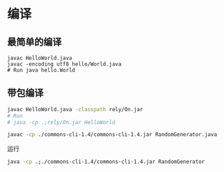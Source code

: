 # 编译

## 最简单的编译

```shell
javac HelloWorld.java
javac -encoding utf8 hello/World.java
# Run java hello.World
```

## 带包编译
```bash
javac HelloWorld.java -classpath rely/On.jar
# Run
# java -cp .;rely/On.jar HelloWorld
```

```bash
javac -cp ./commons-cli-1.4/commons-cli-1.4.jar RandomGenerator.java
```
运行
```bash
java -cp .;./commons-cli-1.4/commons-cli-1.4.jar RandomGenerator
```